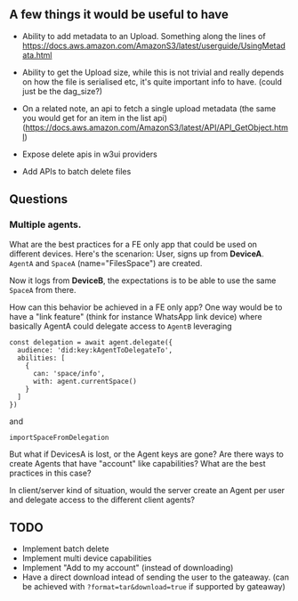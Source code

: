 ## A few things it would be useful to have 
- Ability to add metadata to an Upload. Something along the lines of https://docs.aws.amazon.com/AmazonS3/latest/userguide/UsingMetadata.html

- Ability to get the Upload size, while this is not trivial and really depends on how the file is serialised etc, it's quite important info to have. (could just be the dag_size?)

- On a related note, an api to fetch a single upload metadata (the same you would get for an item in the list api) (https://docs.aws.amazon.com/AmazonS3/latest/API/API_GetObject.html)

- Expose delete apis in w3ui providers

- Add APIs to batch delete files


## Questions

### Multiple agents.
What are the best practices for a FE only app that could be used on different devices.
Here's the scenarion:
User, signs up from **DeviceA**. `AgentA` and `SpaceA` (name="FilesSpace") are created.

Now it logs from **DeviceB**, the expectations is to be able to use the same `SpaceA` from there.

How can this behavior be achieved in a FE only app?
One way would be to have a "link feature" (think for instance WhatsApp link device) where basically AgentA could delegate access to `AgentB` leveraging
```
const delegation = await agent.delegate({
  audience: 'did:key:kAgentToDelegateTo',
  abilities: [
    {
      can: 'space/info',
      with: agent.currentSpace()
    }
  ]
})
```
and
```
importSpaceFromDelegation
```

But what if DevicesA is lost, or the Agent keys are gone?
Are there ways to create Agents that have "account" like capabilities?
What are the best practices in this case?

In client/server kind of situation, would the server create an Agent per user and delegate access to the different client agents? 

## TODO
- Implement batch delete
- Implement multi device capabilities 
- Implement "Add to my account" (instead of downloading)
- Have a direct download intead of sending the user to the gateaway. (can be achieved with `?format=tar&download=true` if supported by gateaway)
